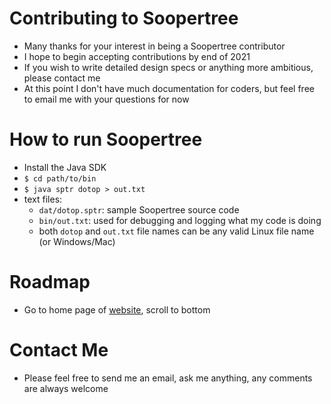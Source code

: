 # Contributing to Soopertree
* Many thanks for your interest in being a Soopertree contributor
* I hope to begin accepting contributions by end of 2021
* If you wish to write detailed design specs or anything more ambitious, please contact me
* At this point I don't have much documentation for coders, but feel free to email me with your questions for now
# How to run Soopertree
* Install the Java SDK
* `$ cd path/to/bin`
* `$ java sptr dotop > out.txt`
* text files:
  * `dat/dotop.sptr`: sample Soopertree source code
  * `bin/out.txt`: used for debugging and logging what my code is doing
  * both `dotop` and `out.txt` file names can be any valid Linux file name (or Windows/Mac)
# Roadmap
* Go to home page of [website](http://sooperzone.com), scroll to bottom
# Contact Me
* Please feel free to send me an email, ask me anything, any comments are always welcome
